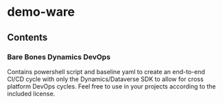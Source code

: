 # demo-ware

## Contents

### Bare Bones Dynamics DevOps

Contains powershell script and baseline yaml to create an end-to-end CI/CD cycle with only the Dynamics/Dataverse SDK to allow for cross platform DevOps cycles. Feel free to use in your projects according to the included license.